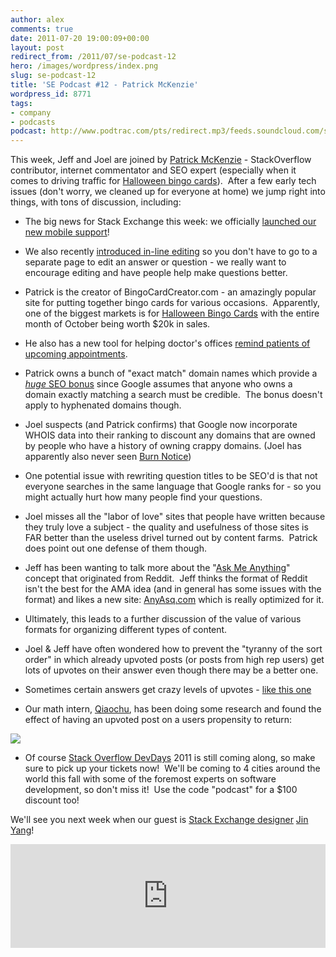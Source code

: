 ```yaml
---
author: alex
comments: true
date: 2011-07-20 19:00:09+00:00
layout: post
redirect_from: /2011/07/se-podcast-12
hero: /images/wordpress/index.png
slug: se-podcast-12
title: 'SE Podcast #12 - Patrick McKenzie'
wordpress_id: 8771
tags:
- company
- podcasts
podcast: http://www.podtrac.com/pts/redirect.mp3/feeds.soundcloud.com/stream/19421596-stack-exchange-podcast-12.mp3
---
```


This week, Jeff and Joel are joined by [Patrick McKenzie](http://www.kalzumeus.com/) - StackOverflow contributor, internet commentator and SEO expert (especially when it comes to driving traffic for [Halloween bingo cards](http://www.halloweenbingocards.net/)).  After a few early tech issues (don't worry, we cleaned up for everyone at home) we jump right into things, with tons of discussion, including:



	
  * The big news for Stack Exchange this week: we officially [launched our new mobile support](http://blog.stackoverflow.com/?p=8745)!

	
  * We also recently [introduced in-line editing](http://blog.stackoverflow.com/2011/07/faster-edits-with-inline-editing/) so you don't have to go to a separate page to edit an answer or question - we really want to encourage editing and have people help make questions better.

	
  * Patrick is the creator of BingoCardCreator.com - an amazingly popular site for putting together bingo cards for various occasions.  Apparently, one of the biggest markets is for [Halloween Bingo Cards](http://www.bingocardcreator.com) with the entire month of October being worth $20k in sales.

	
  * He also has a new tool for helping doctor's offices [remind patients of upcoming appointments](https://www.appointmentreminder.org/).

	
  * Patrick owns a bunch of "exact match" domain names which provide a [_huge_ SEO bonus](http://www.seoptimise.com/blog/2011/06/30-new-google-ranking-factors-you-may-over-or-underestimate.html) since Google assumes that anyone who owns a domain exactly matching a search must be credible.  The bonus doesn't apply to hyphenated domains though.

	
  * Joel suspects (and Patrick confirms) that Google now incorporate WHOIS data into their ranking to discount any domains that are owned by people who have a history of owning crappy domains. (Joel has apparently also never seen [Burn Notice](http://www.imdb.com/title/tt0810788/))

	
  * One potential issue with rewriting question titles to be SEO'd is that not everyone searches in the same language that Google ranks for - so you might actually hurt how many people find your questions.

	
  * Joel misses all the "labor of love" sites that people have written because they truly love a subject - the quality and usefulness of those sites is FAR better than the useless drivel turned out by content farms.  Patrick does point out one defense of them though.

	
  * Jeff has been wanting to talk more about the "[Ask Me Anything](http://www.reddit.com/help/faqs/iama)" concept that originated from Reddit.  Jeff thinks the format of Reddit isn't the best for the AMA idea (and in general has some issues with the format) and likes a new site: [AnyAsq.com](http://www.anyasq.com) which is really optimized for it.

	
  * Ultimately, this leads to a further discussion of the value of various formats for organizing different types of content.

	
  * Joel & Jeff have often wondered how to prevent the "tyranny of the sort order" in which already upvoted posts (or posts from high rep users) get lots of upvotes on their answer even though there may be a better one.

	
  * Sometimes certain answers get crazy levels of upvotes - [like this one](http://stackoverflow.com/questions/6441218/can-a-local-variables-memory-be-accessed-outside-its-scope/6445794#6445794)

	
  * Our math intern, [Qiaochu](http://math.stackexchange.com/users/232/qiaochu-yuan), has been doing some research and found the effect of having an upvoted post on a users propensity to return:




[![](/images/wordpress/index.png)](/images/wordpress/index.png)






	
  * Of course [Stack Overflow DevDays](http://devdays.stackoverflow.com) 2011 is still coming along, so make sure to pick up your tickets now!  We'll be coming to 4 cities around the world this fall with some of the foremost experts on software development, so don't miss it!  Use the code "podcast" for a $100 discount too!


We'll see you next week when our guest is [Stack Exchange designer](http://blog.stackoverflow.com/2010/07/our-designer-in-residence-jin-yang/) [Jin Yang](https://twitter.com/#!/jzy)!

<iframe width="100%" height="166" scrolling="no" frameborder="no" src="https://w.soundcloud.com/player/?url=https%3A//api.soundcloud.com/tracks/19421596&amp;color=ff5500&amp;auto_play=false&amp;hide_related=false&amp;show_comments=true&amp;show_user=true&amp;show_reposts=false"></iframe>
